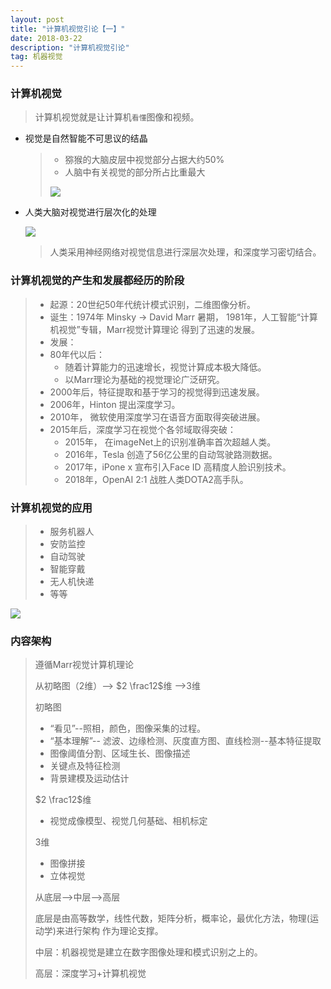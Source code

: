 ```yaml
---
layout: post
title: "计算机视觉引论【一】"
date: 2018-03-22
description: "计算机视觉引论"
tag: 机器视觉
---
```


### 计算机视觉

> 计算机视觉就是让计算机`看懂`图像和视频。

- 视觉是自然智能不可思议的结晶

  > - 猕猴的大脑皮层中视觉部分占据大约50%
  > - 人脑中有关视觉的部分所占比重最大
  >
  > ![](https://eveseven.oss-cn-shanghai.aliyuncs.com/20190309200421.png)

- 人类大脑对视觉进行层次化的处理

  ![](https://eveseven.oss-cn-shanghai.aliyuncs.com/20190309200455.png)

  > 人类采用神经网络对视觉信息进行深层次处理，和深度学习密切结合。

### 计算机视觉的产生和发展都经历的阶段

> - 起源：20世纪50年代统计模式识别，二维图像分析。
> - 诞生：1974年 Minsky -> David Marr 暑期， 1981年，人工智能“计算机视觉”专辑，Marr视觉计算理论 得到了迅速的发展。
> - 发展：
> - 80年代以后：
>   - 随着计算能力的迅速增长，视觉计算成本极大降低。
>   - 以Marr理论为基础的视觉理论广泛研究。
> - 2000年后，特征提取和基于学习的视觉得到迅速发展。
> - 2006年，Hinton 提出深度学习。
> - 2010年， 微软使用深度学习在语音方面取得突破进展。
> - 2015年后，深度学习在视觉个各邻域取得突破：
>   - 2015年， 在imageNet上的识别准确率首次超越人类。
>   - 2016年，Tesla 创造了56亿公里的自动驾驶路测数据。
>   - 2017年，iPone x 宣布引入Face ID 高精度人脸识别技术。
>   - 2018年，OpenAI 2:1 战胜人类DOTA2高手队。

### 计算机视觉的应用

> - 服务机器人
> - 安防监控
> - 自动驾驶
> - 智能穿戴
> - 无人机快递
> - 等等

![](https://eveseven.oss-cn-shanghai.aliyuncs.com/20190309200616.png)

### 内容架构

> 遵循Marr视觉计算机理论
>
> 从初略图（2维）--> $2 \frac12$维 -->3维
>
> 初略图
>
> - “看见”--照相，颜色，图像采集的过程。
> - “基本理解”-- 滤波、边缘检测、灰度直方图、直线检测--基本特征提取
> - 图像阈值分割、区域生长、图像描述
> - 关键点及特征检测
> - 背景建模及运动估计
>
> $2 \frac12$维
>
> - 视觉成像模型、视觉几何基础、相机标定
>
> 3维
>
> - 图像拼接
> - 立体视觉
>
> 从底层-->中层-->高层
>
> 底层是由高等数学，线性代数，矩阵分析，概率论，最优化方法，物理(运动学)来进行架构 作为理论支撑。
>
> 中层：机器视觉是建立在数字图像处理和模式识别之上的。
>
> 高层：深度学习+计算机视觉

